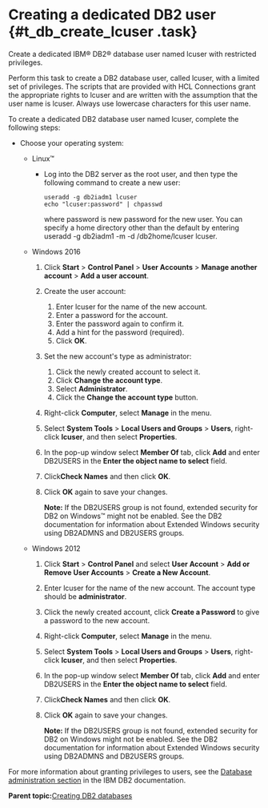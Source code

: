 # Creating a dedicated DB2 user {#t_db_create_lcuser .task}

Create a dedicated IBM® DB2® database user named lcuser with restricted privileges.

Perform this task to create a DB2 database user, called lcuser, with a limited set of privileges. The scripts that are provided with HCL Connections grant the appropriate rights to lcuser and are written with the assumption that the user name is lcuser. Always use lowercase characters for this user name.

To create a dedicated DB2 database user named lcuser, complete the following steps:

-   Choose your operating system:

    -   Linux™
        -   Log into the DB2 server as the root user, and then type the following command to create a new user:

            ```
            useradd -g db2iadm1 lcuser
            echo "lcuser:password" | chpasswd
            ```

            where password is new password for the new user. You can specify a home directory other than the default by entering useradd -g db2iadm1 -m -d /db2home/lcuser lcuser.

    -   Windows 2016
        1.  Click **Start** \> **Control Panel** \> **User Accounts** \> **Manage another account** \> **Add a user account**.
        2.  Create the user account:
            1.  Enter lcuser for the name of the new account.
            2.  Enter a password for the account.
            3.  Enter the password again to confirm it.
            4.  Add a hint for the password \(required\).
            5.  Click **OK**.
        3.  Set the new account's type as administrator:
            1.  Click the newly created account to select it.
            2.  Click **Change the account type**.
            3.  Select **Administrator**.
            4.  Click the **Change the account type** button.
        4.  Right-click **Computer**, select **Manage** in the menu.
        5.  Select **System Tools** \> **Local Users and Groups** \> **Users**, right-click **lcuser**, and then select **Properties**.
        6.  In the pop-up window select **Member Of** tab, click **Add** and enter DB2USERS in the **Enter the object name to select** field.
        7.  Click**Check Names** and then click **OK**.
        8.  Click **OK** again to save your changes.

            **Note:** If the DB2USERS group is not found, extended security for DB2 on Windows™ might not be enabled. See the DB2 documentation for information about Extended Windows security using DB2ADMNS and DB2USERS groups.

    -   Windows 2012
        1.  Click **Start** \> **Control Panel** and select **User Account** \> **Add or Remove User Accounts** \> **Create a New Account**.
        2.  Enter lcuser for the name of the new account. The account type should be **administrator**.
        3.  Click the newly created account, click **Create a Password** to give a password to the new account.
        4.  Right-click **Computer**, select **Manage** in the menu.
        5.  Select **System Tools** \> **Local Users and Groups** \> **Users**, right-click **lcuser**, and then select **Properties**.
        6.  In the pop-up window select **Member Of** tab, click **Add** and enter DB2USERS in the **Enter the object name to select** field.
        7.  Click**Check Names** and then click **OK**.
        8.  Click **OK** again to save your changes.

            **Note:** If the DB2USERS group is not found, extended security for DB2 on Windows might not be enabled. See the DB2 documentation for information about Extended Windows security using DB2ADMNS and DB2USERS groups.


For more information about granting privileges to users, see the [Database administration section](https://www.ibm.com/docs/db2/11.1?topic=database-administration) in the IBM DB2 documentation.

**Parent topic:**[Creating DB2 databases](../install/c_inst_create_database_db2.md)

